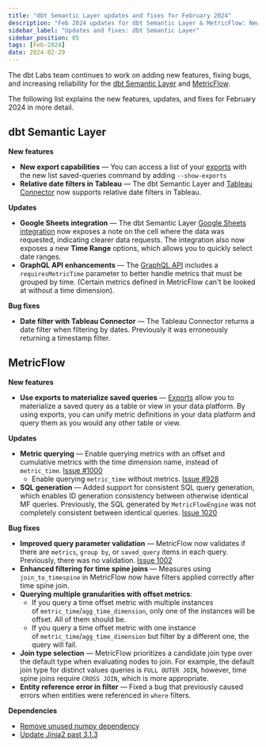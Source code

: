 ```yaml
---
title: "dbt Semantic Layer updates and fixes for February 2024"
description: "Feb 2024 updates for dbt Semantic Layer & MetricFlow: New export features, enhanced date filters, Tableau, Google Sheets & GraphQL API enhancements, and bug fixes."
sidebar_label: "Updates and fixes: dbt Semantic Layer"
sidebar_position: 05
tags: [Feb-2024]
date: 2024-02-29
---
```


The dbt Labs team continues to work on adding new features, fixing bugs, and increasing reliability for the [dbt Semantic Layer](/docs/use-dbt-semantic-layer/dbt-sl) and [MetricFlow](/docs/build/about-metricflow).

The following list explains the new features, updates, and fixes for February 2024 in more detail.

## dbt Semantic Layer
**New features**

- **New export capabilities** &mdash; You can access a list of your [exports](/docs/use-dbt-semantic-layer/exports) with the new list saved-queries command by adding `--show-exports`
- **Relative date filters in Tableau** &mdash; The dbt Semantic Layer and [Tableau Connector](/docs/use-dbt-semantic-layer/tableau) now supports relative date filters in Tableau.

**Updates**

- **Google Sheets integration** &mdash; The dbt Semantic Layer [Google Sheets integration](/docs/use-dbt-semantic-layer/gsheets) now exposes a note on the cell where the data was requested, indicating clearer data requests. The integration also now exposes a new **Time Range** options, which allows you to quickly select date ranges.
- **GraphQL API enhancements** &mdash; The [GraphQL API](/docs/dbt-cloud-apis/sl-graphql) includes a `requiresMetricTime` parameter to better handle metrics that must be grouped by time. (Certain metrics defined in MetricFlow can't be looked at without a time dimension).

**Bug fixes**

- **Date filter with Tableau Connector** &mdash; The Tableau Connector returns a date filter when filtering by dates. Previously it was erroneously returning a timestamp filter.

## MetricFlow
**New features**

- **Use exports to materialize saved queries** &mdash; [Exports](/docs/use-dbt-semantic-layer/exports#define-exports) allow you to materialize a saved query as a table or view in your data platform. By using exports, you can unify metric definitions in your data platform and query them as you would any other table or view.

**Updates**

- **Metric querying** &mdash; Enable querying metrics with an offset and cumulative metrics with the time dimension name, instead of `metric_time`. [Issue #1000](https://github.com/dbt-labs/metricflow/issues/1000)
  - Enable querying `metric_time` without metrics. [Issue #928](https://github.com/dbt-labs/metricflow/issues/928)
- **SQL generation** &mdash; Added support for consistent SQL query generation, which enables ID generation consistency between otherwise identical MF queries. Previously, the SQL generated by `MetricFlowEngine` was not completely consistent between identical queries. [Issue 1020](https://github.com/dbt-labs/metricflow/issues/1020)

**Bug fixes**
-  **Improved query parameter validation** &mdash; MetricFlow now validates if there are `metrics`, `group by`, or `saved_query` items in each query. Previously, there was no validation. [Issue 1002](https://github.com/dbt-labs/metricflow/issues/1002)
- **Enhanced filtering for time spine joins** &mdash; Measures using `join_to_timespine` in MetricFlow now have filters applied correctly after time spine join.
- **Querying multiple granularities with offset metrics**:
  - If you query a time offset metric with multiple instances of `metric_time`/`agg_time_dimension`, only one of the instances will be offset. All of them should be.
  - If you query a time offset metric with one instance of `metric_time`/`agg_time_dimension` but filter by a different one, the query will fail.
- **Join type selection** &mdash; MetricFlow prioritizes a candidate join type over the default type when evaluating nodes to join. For example, the default join type for distinct values queries is `FULL OUTER JOIN`, however, time spine joins require `CROSS JOIN`, which is more appropriate.
- **Entity reference error in filter** &mdash; Fixed a bug that previously caused errors when entities were referenced in `where` filters.

**Dependencies**

- [Remove unused numpy dependency](https://github.com/dbt-labs/metricflow/issues/984)
- [Update Jinja2 past 3.1.3](https://github.com/dbt-labs/metricflow/issues/1049)
